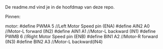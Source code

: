 De readme.md vind je in de hoofdmap van deze repo.

Pinnen:

motor:
#define  PWMA  5  //Left Motor Speed pin (ENA)
#define  AIN2  A0  //Motor-L forward (IN2)
#define  AIN1  A1  //Motor-L backward (IN1)
#define  PWMB  6  //Right Motor Speed pin (ENB)
#define  BIN1  A2  //Motor-R forward (IN3)
#define  BIN2  A3  //Motor-L backward(IN4)